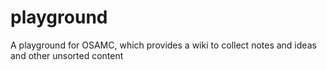# playground
A playground for OSAMC, which provides a wiki to collect notes and ideas and other unsorted content

